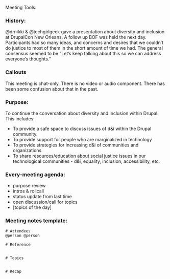 Meeting Tools:

### History:
@drnikki & @techgirlgeek gave a presentation about diversity and inclusion at DrupalCon New Orleans. A follow up BOF was held the next day.  Participants had so many ideas, and concerns and desires that we couldn’t do justice to most of them in the short amount of time we had.  The general consensus seemed to be “Let’s keep talking about this so we can address everyone’s thoughts.”

### Callouts
This meeting is chat-only. There is no video or audio component. There has been some confusion about that in the past.


### Purpose:
To continue the conversation about diversity and inclusion within Drupal. This includes:
- To provide a safe space to discuss issues of d&i within the Drupal community.
- To provide support for people who are marginalized in technology
- To provide strategies for increasing d&i of communities and organizations
- To share resources/education about social justice issues in our technological communities - d&i, equality, inclusion, accessibility, etc.

### Every-meeting agenda:
- purpose review
- intros & rollcall
- status update from last time
- open discussion/call for topics
- [topics of the day]


### Meeting notes template:

    # Attendees
    @person @person

    # Reference


    # Topics


    # Recap
